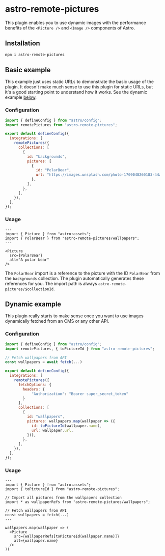 # astro-remote-pictures

This plugin enables you to use dynamic images with the performance benefits of the `<Picture />` and `<Image />` components of Astro.

## Installation

```bash
npm i astro-remote-pictures
```

## Basic example

This example just uses static URLs to demonstrate the basic usage of the plugin. It doesn't make much sense to use this plugin for static URLs, but it's a good starting point to understand how it works. See the dynamic example [below](#dynamic-example).

### Configuration

```javascript filename="astro.config.mjs"
import { defineConfig } from "astro/config";
import remotePictures from "astro-remote-pictures";

export default defineConfig({
  integrations: [
    remotePictures({
      collections: [
        {
          id: "backgrounds",
          pictures: [
            {
              id: "PolarBear",
              url: "https://images.unsplash.com/photo-1709048260183-44acb7826928",
            },
          ],
        },
      ],
    }),
  ],
});
```

### Usage

```astro
---
import { Picture } from "astro:assets";
import { PolarBear } from "astro-remote-pictures/wallpapers";
---

<Picture
  src={PolarBear}
  alt="A polar bear"
/>
```

The `PolarBear` import is a reference to the picture with the ID `PolarBear` from the `backgrounds` collection. The plugin automatically generates these references for you. The import path is always `astro-remote-pictures/$collectionId`.

## Dynamic example

This plugin really starts to make sense once you want to use images dynamically fetched from an CMS or any other API.

### Configuration

```javascript filename="astro.config.mjs"
import { defineConfig } from "astro/config";
import remotePictures, { toPictureId } from "astro-remote-pictures";

// Fetch wallpapers from API
const wallpapers = await fetch(...)

export default defineConfig({
  integrations: [
    remotePictures({
      fetchOptions: {
        headers: {
            "Authorization": "Bearer super_secret_token"
        }
      },
      collections: [
        {
          id: "wallpapers",
          pictures: wallpapers.map(wallpaper => ({
            id: toPictureId(wallpaper.name),
            url: wallpaper.url,
          })),
        },
      ],
    }),
  ],
});
```

### Usage

```astro
---
import { Picture } from "astro:assets";
import { toPictureId } from "astro-remote-pictures";

// Import all pictures from the wallpapers collection
import * as wallpaperRefs from "astro-remote-pictures/wallpapers";

// Fetch wallpapers from API
const wallpapers = fetch(...)
---

wallpapers.map(wallpaper => (
  <Picture
    src={wallpaperRefs[toPictureId(wallpaper.name)]}
    alt={wallpaper.name}
  />
))
```
